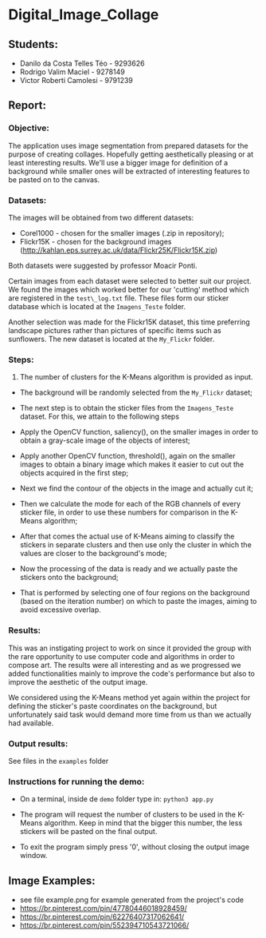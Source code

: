 # Digital\_Image_Collage

## Students:
* Danilo da Costa Telles Téo - 9293626
* Rodrigo Valim Maciel - 9278149
* Victor Roberti Camolesi - 9791239

## Report:
### Objective:
The application uses image segmentation from prepared datasets for the purpose of creating collages. Hopefully getting aesthetically pleasing or at least interesting results. We'll use  a bigger image for definition of a background while smaller ones will be extracted of interesting features to be pasted on to the canvas.

### Datasets:
The images will be obtained from two different datasets:
* Corel1000 - chosen for the smaller images (.zip in repository);
* Flickr15K - chosen for the background images (http://kahlan.eps.surrey.ac.uk/data/Flickr25K/Flickr15K.zip)

Both datasets were suggested by professor Moacir Ponti.

Certain images from each dataset were selected to better suit our project. We found the images which worked better for our 'cutting' method which are registered in the `test\_log.txt` file. These files form our sticker database which is located at the `Imagens_Teste` folder.

Another selection was made for the Flickr15K dataset, this time preferring landscape pictures rather than pictures of specific items such as sunflowers. The new dataset is located at the `My_Flickr` folder.

### Steps:
1. The number of clusters for the K-Means algorithm is provided as input.

* The background will be randomly selected from the `My_Flickr` dataset;

* The next step is to obtain the sticker files from the `Imagens_Teste` dataset. For this, we attain to the following steps

* Apply the OpenCV function, saliency(), on the smaller images in order to obtain a gray-scale image of the objects of interest;

* Apply another OpenCV function, threshold(), again on the smaller images to obtain a binary image which makes it easier to cut out the objects acquired in the first step;

* Next we find the contour of the objects in the image and actually cut it;

* Then we calculate the mode for each of the RGB channels of every sticker file, in order to use these numbers for comparison in the K-Means algorithm;

* After that comes the actual use of K-Means aiming to classify the stickers in separate clusters and then use only the cluster in which the values are closer to the background's mode;

* Now the processing of the data is ready and we actually paste the stickers onto the background; 

* That is performed by selecting one of four regions on the background (based on the iteration number) on which to paste the images, aiming to avoid excessive overlap.


### Results:
This was an instigating project to work on since it provided the group with the rare opportunity to use computer code and algorithms in order to compose art. The results were all interesting and as we progressed we added functionalities mainly to improve the code's performance but also to improve the aesthetic of the output image.

We considered using the K-Means method yet again within the project for defining the sticker's paste coordinates on the background, but unfortunately said task would demand more time from us than we actually had available.

### Output results:
 See files in the `examples` folder

### Instructions for running the demo:
* On a terminal, inside de `demo` folder type in:
`python3 app.py`

* The program will request the number of clusters to be used in the K-Means algorithm. Keep in mind that the bigger this number, the less stickers will be pasted on the final output.

* To exit the program simply press '0', without closing the output image window.

## Image Examples:
* see file example.png for example generated from the project's code
* https://br.pinterest.com/pin/47780446018928459/
* https://br.pinterest.com/pin/62276407317062641/
* https://br.pinterest.com/pin/552394710543721066/
